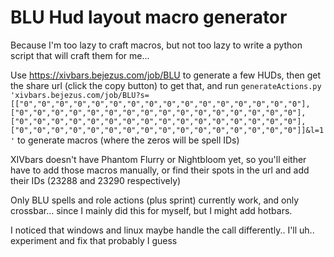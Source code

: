 # BLU Hud layout macro generator
Because I'm too lazy to craft macros, but not too lazy to write a python script that will craft them for me...

Use https://xivbars.bejezus.com/job/BLU to generate a few HUDs, then get the share url (click the copy button) to get that, and run `generateActions.py 'xivbars.bejezus.com/job/BLU?s=[["0","0","0","0","0","0","0","0","0","0","0","0","0","0","0","0"],["0","0","0","0","0","0","0","0","0","0","0","0","0","0","0","0"],["0","0","0","0","0","0","0","0","0","0","0","0","0","0","0","0"],["0","0","0","0","0","0","0","0","0","0","0","0","0","0","0","0"]]&l=1'` to generate macros (where the zeros will be spell IDs)

XIVbars doesn't have Phantom Flurry or Nightbloom yet, so you'll either have to add those macros manually, or find their spots in the url and add their IDs (23288 and 23290 respectively)

Only BLU spells and role actions (plus sprint) currently work, and only crossbar... since I mainly did this for myself, but I might add hotbars.

I noticed that windows and linux maybe handle the call differently.. I'll uh.. experiment and fix that probably I guess
